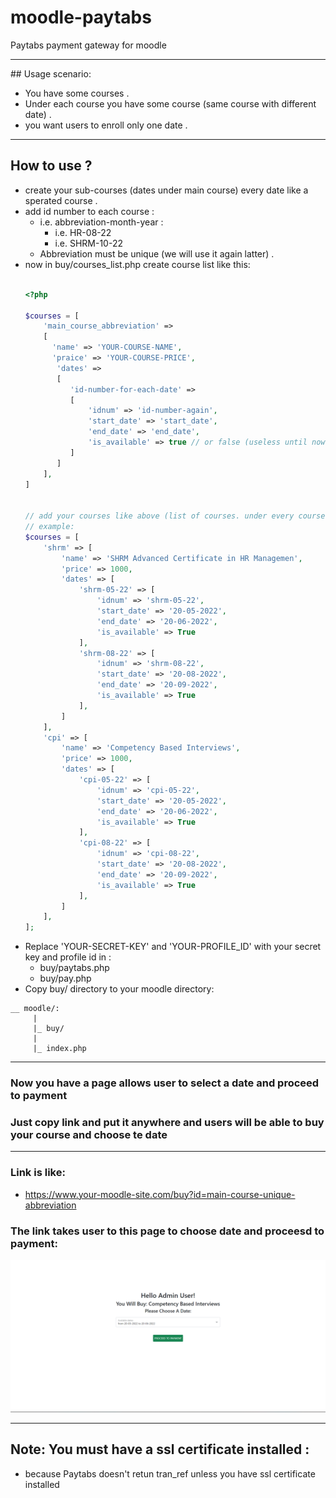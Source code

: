 # moodle-paytabs
Paytabs payment gateway for moodle
<hr>
## Usage scenario:

- You have some courses .
- Under each course you have some course (same course with different date) .
- you want users to enroll only one date .

<hr>

## How to use ?

- create your sub-courses (dates under main course) every date like a sperated course .
- add id number to each course :
  - i.e. abbreviation-month-year :
    - i.e. HR-08-22
    - i.e. SHRM-10-22
  - Abbreviation must be unique (we will use it again latter) .
- now in buy/courses_list.php create course list like this:<br><br>
  ```php
  <?php
  
  $courses = [
      'main_course_abbreviation' => 
      [
        'name' => 'YOUR-COURSE-NAME',
        'praice' => 'YOUR-COURSE-PRICE',
         'dates' => 
         [
            'id-number-for-each-date' => 
            [
                'idnum' => 'id-number-again',
                'start_date' => 'start_date',
                'end_date' => 'end_date',
                'is_available' => true // or false (useless until now)
            ]
         ]
      ],
  ]
  
  
  // add your courses like above (list of courses. under every course its details and list of dates )
  // example:
  $courses = [
      'shrm' => [
          'name' => 'SHRM Advanced Certificate in HR Managemen',
          'price' => 1000,
          'dates' => [
              'shrm-05-22' => [
                  'idnum' => 'shrm-05-22',
                  'start_date' => '20-05-2022',
                  'end_date' => '20-06-2022',
                  'is_available' => True
              ],
              'shrm-08-22' => [
                  'idnum' => 'shrm-08-22',
                  'start_date' => '20-08-2022',
                  'end_date' => '20-09-2022',
                  'is_available' => True
              ],
          ]
      ],
      'cpi' => [
          'name' => 'Competency Based Interviews',
          'price' => 1000,
          'dates' => [
              'cpi-05-22' => [
                  'idnum' => 'cpi-05-22',
                  'start_date' => '20-05-2022',
                  'end_date' => '20-06-2022',
                  'is_available' => True
              ],
              'cpi-08-22' => [
                  'idnum' => 'cpi-08-22',
                  'start_date' => '20-08-2022',
                  'end_date' => '20-09-2022',
                  'is_available' => True
              ],
          ]
      ],
  ];

  ```
 - Replace 'YOUR-SECRET-KEY' and 'YOUR-PROFILE_ID' with your secret key and profile id in :
   - buy/paytabs.php
   - buy/pay.php
 - Copy buy/ directory to your moodle directory:
 ```
 __ moodle/:
      |
      |_ buy/
      |
      |_ index.php
 ```
 
 
<hr>

### Now you have a page allows user to select a date and proceed to payment
### Just copy link and put it anywhere and users will be able to buy your course and choose  te date
<hr>

### Link is like:
  - https://www.your-moodle-site.com/buy?id=main-course-unique-abbreviation

### The link takes user to this page to choose date and proceesd to payment:
<img src="Screenshot.png" alt="Screenshot.png" />

<hr>

## Note: You must have a ssl certificate installed :
  - because Paytabs doesn't retun tran_ref unless you have ssl certificate installed
